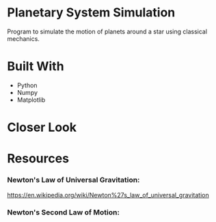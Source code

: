 # Planetary System Simulation
Program to simulate the motion of planets around a star using classical mechanics.

# Built With
* Python
* Numpy
* Matplotlib

# Closer Look

# Resources
### Newton's Law of Universal Gravitation:
https://en.wikipedia.org/wiki/Newton%27s_law_of_universal_gravitation

### Newton's Second Law of Motion:

